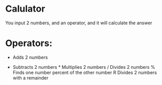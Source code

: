 # Calulator
You input 2 numbers, and an operator, and it will calculate the answer

# Operators:
+ Adds 2 numbers
- Subtracts 2 numbers
\* Multiplies 2 numbers
/ Divides 2 numbers
% Finds one number percent of the other number
R Divides 2 numbers with a remainder
